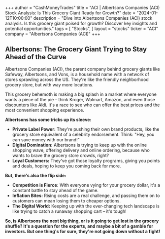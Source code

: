 +++
author = "CashMoneyTrades"
title = "ACI |  Albertsons Companies (ACI) Stock Analysis: Is This Grocery Giant Ready for Growth?"
date = "2024-01-12T10:00:00"
description = "Dive into Albertsons Companies (ACI) stock analysis. Is this grocery giant poised for growth? Discover key insights and potential opportunities."
tags = [
"Stocks",
]
layout = "stocks"
ticker = "ACI"
company = "Albertsons Companies (ACI)"
+++
        


## Albertsons: The Grocery Giant Trying to Stay Ahead of the Curve

Albertsons Companies (ACI), the parent company behind grocery giants like Safeway, Albertsons, and Vons, is a household name with a network of stores sprawling across the US.  They're like the friendly neighborhood grocery store, but with way more locations.  

This grocery behemoth is making a big splash in a market where everyone wants a piece of the pie –  think Kroger, Walmart, Amazon, and even those discounters like Aldi.  It's a race to see who can offer the best prices and the most convenient shopping experience. 

**Albertsons has some tricks up its sleeve:**

* **Private Label Power:**  They're pushing their own brand products, like the grocery store equivalent of a celebrity endorsement.  Think: "Hey, you can save money with our brand!"
* **Digital Domination:**  Albertsons is trying to keep up with the online shopping wave, offering delivery and online ordering, because who wants to brave the grocery store crowds, right?
* **Loyal Customers:**  They've got those loyalty programs, giving you points and deals, hoping to keep you coming back for more.

**But, there's also the flip side:**

* **Competition is Fierce:**  With everyone vying for your grocery dollar, it's a constant battle to stay ahead of the game.
* **Inflation Bites:**  Rising costs are a real challenge, and passing them on to customers can mean losing them to cheaper options.
* **The Digital World:**  Keeping up with the ever-changing tech landscape is like trying to catch a runaway shopping cart – it's tough! 

**So, is Albertsons the next big thing, or is it going to get lost in the grocery shuffle?  It's a question for the experts, and maybe a bit of a gamble for investors.  But one thing's for sure, they're not going down without a fight!** 

        